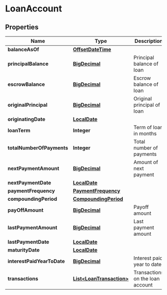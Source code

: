 # LoanAccount

## Properties
Name | Type | Description | Notes
------------ | ------------- | ------------- | -------------
**balanceAsOf** | [**OffsetDateTime**](OffsetDateTime.md) |  |  [optional]
**principalBalance** | [**BigDecimal**](BigDecimal.md) | Principal balance of loan |  [optional]
**escrowBalance** | [**BigDecimal**](BigDecimal.md) | Escrow balance of loan |  [optional]
**originalPrincipal** | [**BigDecimal**](BigDecimal.md) | Original principal of loan |  [optional]
**originatingDate** | [**LocalDate**](LocalDate.md) |  |  [optional]
**loanTerm** | **Integer** | Term of loan in months |  [optional]
**totalNumberOfPayments** | **Integer** | Total number of payments |  [optional]
**nextPaymentAmount** | [**BigDecimal**](BigDecimal.md) | Amount of next payment |  [optional]
**nextPaymentDate** | [**LocalDate**](LocalDate.md) |  |  [optional]
**paymentFrequency** | [**PaymentFrequency**](PaymentFrequency.md) |  |  [optional]
**compoundingPeriod** | [**CompoundingPeriod**](CompoundingPeriod.md) |  |  [optional]
**payOffAmount** | [**BigDecimal**](BigDecimal.md) | Payoff amount |  [optional]
**lastPaymentAmount** | [**BigDecimal**](BigDecimal.md) | Last payment amount |  [optional]
**lastPaymentDate** | [**LocalDate**](LocalDate.md) |  |  [optional]
**maturityDate** | [**LocalDate**](LocalDate.md) |  |  [optional]
**interestPaidYearToDate** | [**BigDecimal**](BigDecimal.md) | Interest paid year to date |  [optional]
**transactions** | [**List&lt;LoanTransaction&gt;**](LoanTransaction.md) | Transactions on the loan account |  [optional]
